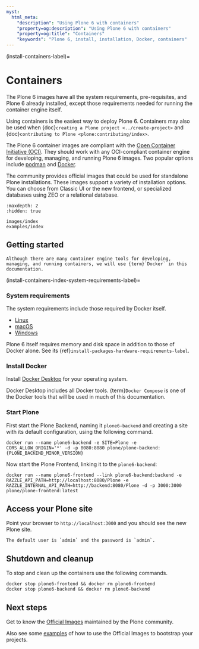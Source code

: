 ```yaml
---
myst:
  html_meta:
    "description": "Using Plone 6 with containers"
    "property=og:description": "Using Plone 6 with containers"
    "property=og:title": "Containers"
    "keywords": "Plone 6, install, installation, Docker, containers"
---
```


(install-containers-label)=

# Containers

The Plone 6 images have all the system requirements, pre-requisites, and Plone 6 already installed, except those requirements needed for running the container engine itself.

Using containers is the easiest way to deploy Plone 6.
Containers may also be used when {doc}`creating a Plone project <../create-project>` and {doc}`contributing to Plone <plone:contributing/index>`.

The Plone 6 container images are compliant with the [Open Container Initiative (OCI)](https://opencontainers.org/).
They should work with any OCI-compliant container engine for developing, managing, and running Plone 6 images.
Two popular options include [podman](https://podman.io/) and [Docker](https://www.docker.com/products/docker-desktop/).

The community provides official images that could be used for standalone Plone installations.
These images support a variety of installation options.
You can choose from Classic UI or the new frontend, or specialized databases using ZEO or a relational database.

```{toctree}
:maxdepth: 2
:hidden: true

images/index
examples/index
```

## Getting started

```{note}
Although there are many container engine tools for developing, managing, and running containers, we will use {term}`Docker` in this documentation.
```


(install-containers-index-system-requirements-label)=

### System requirements

The system requirements include those required by Docker itself.

-   [Linux](https://docs.docker.com/desktop/install/linux-install/)
-   [macOS](https://docs.docker.com/desktop/install/mac-install/)
-   [Windows](https://docs.docker.com/desktop/install/windows-install/)

Plone 6 itself requires memory and disk space in addition to those of Docker alone.
See its {ref}`install-packages-hardware-requirements-label`.


### Install Docker

Install [Docker Desktop](https://docs.docker.com/get-docker/) for your operating system.

Docker Desktop includes all Docker tools.
{term}`Docker Compose` is one of the Docker tools that will be used in much of this documentation.


### Start Plone

First start the Plone Backend, naming it `plone6-backend` and creating a site with its default configuration, using the following command.

```shell
docker run --name plone6-backend -e SITE=Plone -e CORS_ALLOW_ORIGIN='*' -d -p 8080:8080 plone/plone-backend:{PLONE_BACKEND_MINOR_VERSION}
```

Now start the Plone Frontend, linking it to the `plone6-backend`:

```shell
docker run --name plone6-frontend --link plone6-backend:backend -e RAZZLE_API_PATH=http://localhost:8080/Plone -e RAZZLE_INTERNAL_API_PATH=http://backend:8080/Plone -d -p 3000:3000 plone/plone-frontend:latest
```


## Access your Plone site

Point your browser to `http://localhost:3000` and you should see the new Plone site.

```{note}
The default user is `admin` and the password is `admin`.
```


## Shutdown and cleanup

To stop and clean up the containers use the following commands.

```shell
docker stop plone6-frontend && docker rm plone6-frontend
docker stop plone6-backend && docker rm plone6-backend
```


## Next steps

Get to know the [Official Images](images/index) maintained by the Plone community.

Also see some [examples](examples/index) of how to use the Official Images to bootstrap your projects.
